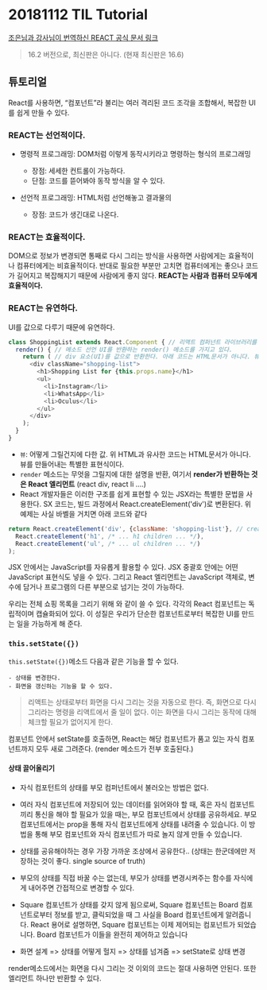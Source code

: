 # 20181112 TIL Tutorial

[조은님과 강사님이 번역하신 REACT 공식 문서 링크](https://reactjs-org-ko.netlify.com/)

> 16.2 버전으로, 최신판은 아니다. (현재 최신판은 16.6)

## 튜토리얼

React를 사용하면, “컴포넌트”라 불리는 여러 격리된 코드 조각을 조합해서, 복잡한 UI를 쉽게 만들 수 있다.

### REACT는 **선언적**이다.

- 명령적 프로그래밍: DOM처럼 이렇게 동작시키라고 명령하는 형식의 프로그래밍 

    - 장점: 세세한 컨트롤이 가능하다.
    - 단점: 코드를 뜯어봐야 동작 방식을 알 수 있다.

- 선언적 프로그래밍: HTML처럼 선언해놓고 결과물의 

    - 장점: 코드가 생긴대로 나온다.

### REACT는 **효율적**이다.

DOM으로 정보가 변경되면 통째로 다시 그리는 방식을 사용하면 사람에게는 효율적이나 컴퓨터에게는 비효율적이다. 반대로 필요한 부분만 고치면 컴퓨터에게는 좋으나 코드가 길어지고 복잡해지기 때문에 사람에게 좋지 않다. **REACT는 사람과 컴퓨터 모두에게 효율적이다.**

### REACT는 유연하다.

UI를 값으로 다루기 때문에 유연하다.

```js
class ShoppingList extends React.Component { // 리액트 컴퍼넌트 라이브러리를 상속받아 클래스를 선언
  render() { // 메소드 선언 UI를 반환하는 render() 메소드를 가지고 있다.
    return ( // div 요소(UI)를 값으로 반환한다. 아래 코드는 HTML문서가 아니다. 뷰를 만들어내는 특별한 표현식이다.
      <div className="shopping-list">
        <h1>Shopping List for {this.props.name}</h1>
        <ul>
          <li>Instagram</li>
          <li>WhatsApp</li>
          <li>Oculus</li>
        </ul>
      </div>
    );
  }
}
```

- `뷰`: 어떻게 그릴건지에 다한 값. 위 HTML과 유사한 코드는 HTML문서가 아니다. 뷰를 만들어내는 특별한 표현식이다.
- `render` 메소드는 무엇을 그릴지에 대한 설명을 반환, 여기서 **render가 반환하는 것은 React 엘리먼트** (react div, react li ....)
- React 개발자들은 이러한 구조를 쉽게 표현할 수 있는 JSX라는 특별한 문법을 사용한다. SX 코드는, 빌드 과정에서 React.createElement('div')로 변환된다. 위 예제는 사실 바벨을 거치면  아래 코드와 같다

```js
return React.createElement('div', {className: 'shopping-list'}, // createElement는 객체를 반환한다.
  React.createElement('h1', /* ... h1 children ... */),
  React.createElement('ul', /* ... ul children ... */)
);
```

JSX 안에서는 JavaScript를 자유롭게 활용할 수 있다. JSX 중괄호 안에는 어떤 JavaScript 표현식도 넣을 수 있다. 그리고 React 엘리먼트는 JavaScript 객체로, 변수에 담거나 프로그램의 다른 부분으로 넘기는 것이 가능하다.

우리는 전체 쇼핑 목록을 그리기 위해 <ShoppingList />와 같이 쓸 수 있다. 각각의 React 컴포넌트는 독립적이며 캡슐화되어 있다. 이 성질은 우리가 단순한 컴포넌트로부터 복잡한 UI를 만드는 일을 가능하게 해 준다.


### `this.setState({})`

`this.setState({})`메소드 다음과 같은 기능을 할 수 있다. 

    - 상태를 변경한다. 
    - 화면을 갱신하는 기능을 할 수 있다.

> 리액트는 상태로부터 화면을 다시 그리는 것을 자동으로 한다. 즉, 화면으로 다시 그리라는 명령을 리액트에서 줄 일이 없다. 이는 화면을 다시 그리는 동작에 대해 체크할 필요가 없어지게 한다.

컴포넌트 안에서 setState를 호출하면, React는 해당 컴포넌트가 품고 있는 자식 컴포넌트까지 모두 새로 그려준다. (render 메소드가 전부 호출된다.)

#### 상태 끌어올리기

- 자식 컴포턴트의 상태를 부모 컴퍼넌트에서 불러오는 방법은 없다.

- 여러 자식 컴포넌트에 저장되어 있는 데이터를 읽어와야 할 때, 혹은 자식 컴포넌트끼리 통신을 해야 할 필요가 있을 때는, 부모 컴포넌트에서 상태를 공유하세요. 부모 컴포넌트에서는 prop을 통해 자식 컴포넌트에게 상태를 내려줄 수 있습니다. 이 방법을 통해 부모 컴포넌트와 자식 컴포넌트가 따로 놀지 않게 만들 수 있습니다.

- 상태를 공유해야하는 경우 가장 가까운 조상에서 공유한다.. (상태는 한군데에만 저장하는 것이 좋다. single source of truth)

- 부모의 상태를 직접 바꿀 수는 없는데, 부모가 상태를 변경시켜주는 함수를 자식에게 내어주면 간접적으로 변경할 수 있다.

- Square 컴포넌트가 상태를 갖지 않게 됨으로써, Square 컴포넌트는 Board 컴포넌트로부터 정보를 받고, 클릭되었을 때 그 사실을 Board 컴포넌트에게 알려줍니다. React 용어로 설명하면, Square 컴포넌트는 이제 제어되는 컴포넌트가 되었습니다. Board 컴포넌트가 이들을 완전히 제어하고 있습니다


- 화면 설계 => 상태를 어떻게 헐지 => 상태를 넘겨줌 => setState로 상태 변경

render메소드에서는 화면을 다시 그리는 것 이외의 코드는 절대 사용하면 안된다.
또한 엘리먼트 하나만 반환할 수 있다.